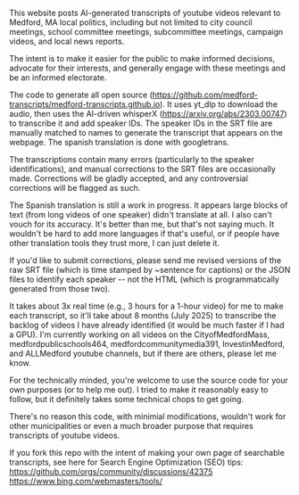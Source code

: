 This website posts AI-generated transcripts of youtube videos relevant to Medford, MA local politics, including but not limited to city council meetings, school committee meetings, subcommittee meetings, campaign videos, and local news reports.

The intent is to make it easier for the public to make informed decisions, advocate for their interests, and generally engage with these meetings and be an informed electorate.

The code to generate all open source (https://github.com/medford-transcripts/medford-transcripts.github.io). It uses yt_dlp to download the audio, then uses the AI-driven whisperX (https://arxiv.org/abs/2303.00747) to transcribe it and add speaker IDs. The speaker IDs in the SRT file are manually matched to names to generate the transcript that appears on the webpage. The spanish translation is done with googletrans.

The transcriptions contain many errors (particularly to the speaker identifications), and manual corrections to the SRT files are occasionally made. Corrections will be gladly accepted, and any controversial corrections will be flagged as such. 

The Spanish translation is still a work in progress. It appears large blocks of text (from long videos of one speaker) didn't translate at all. I also can't vouch for its accuracy. It's better than me, but that's not saying much. It wouldn't be hard to add more languages if that's useful, or if people have other translation tools they trust more, I can just delete it. 

If you'd like to submit corrections, please send me revised versions of the raw SRT file (which is time stamped by ~sentence for captions) or the JSON files to identify each speaker -- not the HTML (which is programmatically generated from those two).

It takes about 3x real time (e.g., 3 hours for a 1-hour video) for me to make each transcript, so it'll take about 8 months (July 2025) to transcribe the backlog of videos I have already identified (it would be much faster if I had a GPU). I'm currently working on all videos on the CityofMedfordMass, medfordpublicschools464, medfordcommunitymedia391, InvestinMedford, and ALLMedford youtube channels, but if there are others, please let me know. 

For the technically minded, you're welcome to use the source code for your own purposes (or to help me out). I tried to make it reasonably easy to follow, but it definitely takes some technical chops to get going. 

There's no reason this code, with minimial modifications, wouldn't work for other municipalities or even a much broader purpose that requires transcripts of youtube videos.

If you fork this repo with the intent of making your own page of searchable transcripts, see here for Search Engine Optimization (SEO) tips:
https://github.com/orgs/community/discussions/42375
https://www.bing.com/webmasters/tools/